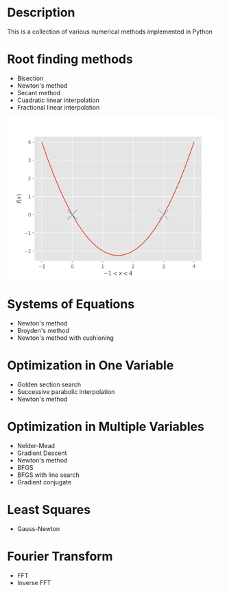 # Description
This is a collection of various numerical methods implemented in Python

# Root finding methods
- Bisection
- Newton's method
- Secant method
- Cuadratic linear interpolation
- Fractional linear interpolation

![alt text](doc/images/root_cover.png)

# Systems of Equations
- Newton's method
- Broyden's method
- Newton's method with cushioning

# Optimization in One Variable
- Golden section search
- Successive parabolic interpolation
- Newton's method

# Optimization in Multiple Variables
- Nelder-Mead
- Gradient Descent
- Newton's method
- BFGS
- BFGS with line search
- Gradient conjugate

# Least Squares
- Gauss-Newton

# Fourier Transform
- FFT
- Inverse FFT


